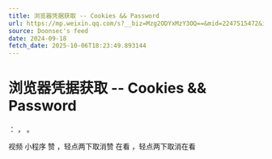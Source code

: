 ```yaml
---
title: 浏览器凭据获取 -- Cookies && Password
url: https://mp.weixin.qq.com/s?__biz=Mzg2ODYxMzY3OQ==&mid=2247515472&idx=1&sn=308ba9fa4325203388904e01984a5a8c
source: Doonsec's feed
date: 2024-09-18
fetch_date: 2025-10-06T18:23:49.893144
---
```


# 浏览器凭据获取 -- Cookies && Password

：
，
。

视频
小程序
赞
，轻点两下取消赞
在看
，轻点两下取消在看